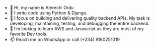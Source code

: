 - 👋 Hi, my name is Alerechi Ordu
- 👀 I write code using Python & Django.
- 🌱  I focus on building and delivering quality backend APIs. My task is
developing, maintaining, testing, and debugging the entire backend.
- 💞️ I’m looking to learn AWS and Javascript as they are most of my favorite Dev tools.
- 📫 Reach me on WhatsApp or call (+234) 8160251019

